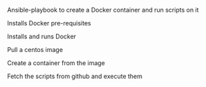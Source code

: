 Ansible-playbook to create a Docker container and run scripts on it

Installs Docker pre-requisites

Installs and runs Docker 

Pull a centos image

Create a container from the image

Fetch the scripts from github and execute them

